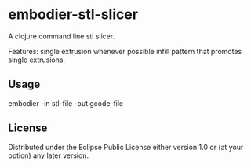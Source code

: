 # embodier-stl-slicer

A clojure command line stl slicer.

Features:
  single extrusion whenever possible
  infill pattern that promotes single extrusions.

## Usage

embodier -in stl-file -out gcode-file

## License

Distributed under the Eclipse Public License either version 1.0 or (at
your option) any later version.
